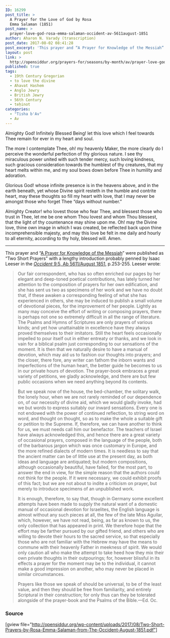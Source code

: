 ```yaml
---
ID: 16299
post_title: >
  A Prayer for the Love of God by Rosa
  Emma Salaman (1851)
post_name: >
  prayer-love-god-rosa-emma-salaman-occident-av-5611august-1851
author: Aharon N. Varady (transcription)
post_date: 2017-08-02 08:41:28
post_excerpt: 'This prayer and “A Prayer for Knowledge of the Messiah” were published as “<a href="http://www.jewish-history.com/occident/volume9/aug1851/prayers.html">Two Short Prayers</a>” with a lengthy introduction probably penned by Isaac Leeser in the <em>Occident</em> 9:5, Ab 5611/August 1851, p.253-255.'
layout: post
link: >
  http://opensiddur.org/prayers-for/seasons/by-month/av/prayer-love-god-rosa-emma-salaman-occident-av-5611august-1851/
published: true
tags:
  - 19th Century Gregorian
  - to love the divine
  - Ahavat Hashem
  - Anglo Jewry
  - British Jewry
  - 56th Century
  - teḥinot
categories:
  - "Tisha b'Av"
  - Av
---
```

<div class="english">
Almighty God! Infinitely Blessed Being! let this love which I feel towards Thee remain for ever in my heart and soul. 

The more I contemplate Thee, oh! my heavenly Maker, the more clearly do I perceive the wonderful perfection of thy glorious nature. I see thy miraculous power united with such tender mercy, such loving kindness, such gracious consideration towards the humblest of thy creatures, that my heart melts within me, and my soul bows down before Thee in humility and adoration. 

Glorious God! whose infinite presence is in the heavens above, and in the earth beneath, yet whose Divine spirit resteth in the humble and contrite heart, may these thoughts so fill my heart with love, that I may never be amongst those who forget Thee “days without number.” 

Almighty Creator! who lovest those who fear Thee, and blessest those who trust in Thee, let me be one whom Thou lovest and whom Thou blessest, that the light of thy countenance may shine upon me. Oh! may the Divine love, thine own image in which I was created, be reflected back upon thine incomprehensible majesty, and may this love be felt in me daily and hourly to all eternity, according to thy holy, blessed will. Amen.
</div>


<hr />

This prayer and “<a href="http://opensiddur.org/prayers-for/special-days/commemorative-days/fast-days/tisha-bav/prayer-knowledge-messiah-rosa-emma-salaman-occident-av-5611august-1851/">A Prayer for Knowledge of the Messiah</a>” were published as “Two Short Prayers” with a lengthy introduction probably penned by Isaac Leeser in the <a href="http://web.nli.org.il/sites/JPress/English/Pages/The-Occident-and-American-Jewish-Advocate.aspx"><em>Occident</em> 9:5, Ab 5611/August 1851</a>, p.253-255. Leeser wrote:

<blockquote>Our fair correspondent, who has so often enriched our pages by her elegant and deep-toned poetical contributions, has lately turned her attention to the composition of prayers for her own edification, and she has sent us two as specimens of her work and we have no doubt that, if these awaken a corresponding feeling of what she has experienced in others, she may be induced to publish a small volume of devotional pieces, for the improvement of her people. Lightly as many may conceive the effort of writing or composing prayers, there is perhaps not one so extremely difficult in all the range of literature. The Psalms and Hymns of Scriptures are only prayers of various kinds; and yet how unattainable in excellence have they always proved themselves to their imitators. Still the heart feels occasionally impelled to pour itself out in either entreaty or thanks, and we look in vain for a biblical psalm just corresponding to our sensations of the moment. It is then that we naturally desire to have a manual of devotion, which may aid us to fashion our thoughts into prayers; and the closer, there fore, any writer can fathom the inborn wants and imperfections of the human heart, the better guide he becomes to us in our private hours of devotion. The prayer-book embraces a great variety of petitions, we gladly acknowledge, and there are but few public occasions when we need anything beyond its contents.

But we speak now of the house, the bed-chamber, the solitary walk, the lonely hour, when we are not rarely reminded of our dependence on, of our necessity of divine aid, which we would gladly invoke, had we but words to express suitably our inward sensations. Every one is not endowed with the power of continued reflection, to string word on word, and thought on thought, so as to make the whole a suitable gift or petition to the Supreme. If, therefore, we can have another to think for us, we must needs call him our benefactor. The teachers of Israel have always acknowledged this, and hence there are a great variety of occasional prayers, composed in the language of the people, both of the barbarous jargon which was once customary in Europe, and the more refined dialects of modern times. It is needless to say that the ancient matter can be of little use at the present day, as both ideas and language are antiquated; but modern compositions, although occasionally beautiful, have  failed, for the most part, to answer the end in view, for the simple reason that the authors could not think for the people. If it were necessary, we could exhibit proofs of this fact; but we are not about to indite a criticism on prayer, but merely to introduce specimens of an unpublished work.

It is enough, therefore, to say that, though in Germany some excellent attempts have been made to supply the natural want of a domestic manual of occasional devotion for Israelites, the English language is almost without any such pieces at all, the few of the late Miss Aguilar, which, however, we have not read, being, as far as known to us, the only collection that has appeared in print. We therefore hope that the effort may be farther pursued by our gifted friend, and others who are willing to devote their hours to the sacred service, so that especially those who are not familiar with the Hebrew may have the means to commune with their heavenly Father in meekness of spirit. We would only caution all who make the attempt to take heed how they mix their own private thoughts in their outpourings; for, however blissful in its effects a prayer for the moment may be to the individual, it cannot make a good impression on another, who may never be placed in similar circumstances.

Prayers like those we speak of should be universal, to be of the least value, and then they should be free from familiarity, and entirely Scriptural in their construction; for only thus can they be tolerated alongside of the prayer-book and the Psalms of the Bible.—Ed. Oc.</blockquote>

<h3>Source</h3>

[gview file="http://opensiddur.org/wp-content/uploads/2017/08/Two-Short-Prayers-by-Rosa-Emma-Salaman-from-The-Occident-August-1851.pdf"]

